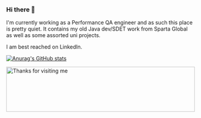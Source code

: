 ### Hi there 👋

I'm currently working as a Performance QA engineer and as such this place is pretty quiet. It contains my old Java dev/SDET work from Sparta Global as well as some assorted uni projects.

I am best reached on LinkedIn.

[![Anurag's GitHub stats](https://github-readme-stats.vercel.app/api?username=jackingham&hide=stars)](https://github.com/anuraghazra/github-readme-stats)

        
<img height="120" alt="Thanks for visiting me" width="100%" src="https://github.com/dibyendu415/dibyendu415/blob/master/marquee.svg" />



<!--
**jackingham/jackingham** is a ✨ _special_ ✨ repository because its `README.md` (this file) appears on your GitHub profile.

Here are some ideas to get you started:

- 🔭 I’m currently working on ...
- 🌱 I’m currently learning ...
- 👯 I’m looking to collaborate on ...
- 🤔 I’m looking for help with ...
- 💬 Ask me about ...
- 📫 How to reach me: ...
- 😄 Pronouns: ...
- ⚡ Fun fact: ...
-->
